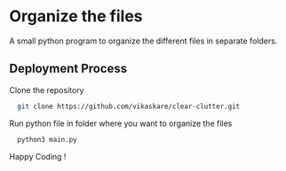 
# Organize the files

A small python program to organize the different files in separate folders.
## Deployment Process

Clone the repository 

```bash
  git clone https://github.com/vikaskare/clear-clutter.git
```


Run python file in folder where you want to organize the files

```bash
  python3 main.py
```

Happy Coding !